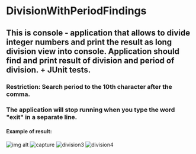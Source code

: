 DivisionWithPeriodFindings
==========================
<h2>This is console - application that allows to divide integer numbers and print the result as long division view into console.
Application should find and print result of division and period of division. + JUnit tests.</h2>
<h3>Restriction: Search period to the 10th character after the comma.</h3>
<h3>The application will stop running when you type the word "exit" in a separate line.</h3>
<h4>Example of result: </h4>

![img alt](https://cloud.githubusercontent.com/assets/15873039/22182323/7cda3996-e0ab-11e6-9d2c-f9c4614e522f.png)
![capture](https://cloud.githubusercontent.com/assets/15873039/22182356/32a4b198-e0ac-11e6-82c9-b51dc7824f1e.PNG)
![division3](https://cloud.githubusercontent.com/assets/15873039/22182363/5b16238c-e0ac-11e6-9415-b08763dd9c93.png)
![division4](https://cloud.githubusercontent.com/assets/15873039/22182377/c3c84996-e0ac-11e6-944f-fa880fb0fa25.png)

